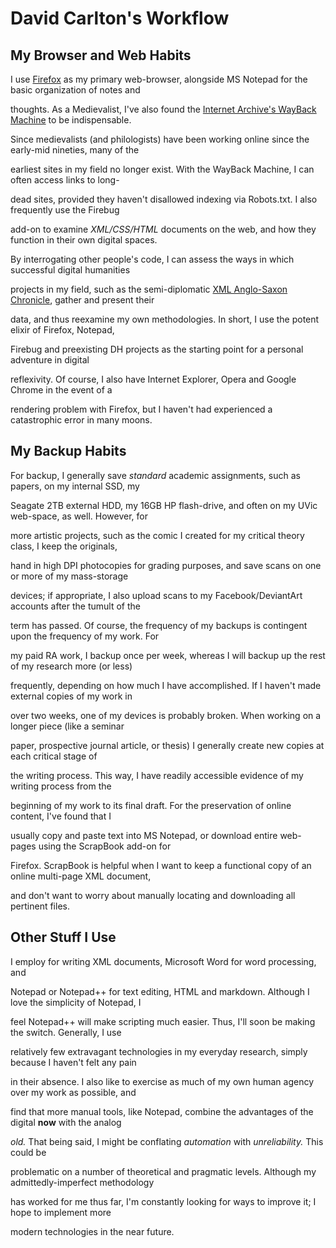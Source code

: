 # David Carlton's Workflow

## My Browser and Web Habits

I use [Firefox](http://www.mozilla.org/ "Firefox") as my primary web-browser, alongside MS Notepad for the basic organization of notes and 

thoughts. As a Medievalist, I've also found the [Internet Archive's WayBack Machine](http://www.archive.org/ "wayback") to be indispensable. 

Since medievalists (and philologists) have been working online since the early-mid nineties, many of the 

earliest sites in my field no longer exist. With the WayBack Machine, I can often access links to long-

dead sites, provided they haven't disallowed indexing via Robots.txt. I also frequently use the Firebug 

add-on to examine *XML/CSS/HTML* documents on the web, and how they function in their own digital spaces. 

By interrogating other people's code, I can assess the ways in which successful digital humanities 

projects in my field, such as the semi-diplomatic [XML Anglo-Saxon Chronicle](http://asc.jebbo.co.uk/ "AS Chron"), gather and present their 

data, and thus reexamine my own methodologies. In short, I use the potent elixir of Firefox, Notepad, 

Firebug and preexisting DH projects as the starting point for a personal adventure in digital 

reflexivity. Of course, I also have Internet Explorer, Opera and Google Chrome in the event of a 

rendering problem with Firefox, but I haven't had experienced a catastrophic error in many moons.

## My Backup Habits

For backup, I generally save *standard* academic assignments, such as papers, on my internal SSD, my 

Seagate 2TB external HDD, my 16GB HP flash-drive, and often on my UVic web-space, as well. However, for 

more artistic projects, such as the comic I created for my critical theory class, I keep the originals, 

hand in high DPI photocopies for grading purposes, and save scans on one or more of my mass-storage 

devices; if appropriate, I also upload scans to my Facebook/DeviantArt accounts after the tumult of the 

term has passed. Of course, the frequency of my backups is contingent upon the frequency of my work. For 

my paid RA work, I backup once per week, whereas I will backup up the rest of my research more (or less) 

frequently, depending on how much I have accomplished. If I haven't made external copies of my work in 

over two weeks, one of my devices is probably broken. When working on a longer piece (like a seminar 

paper, prospective journal article, or thesis) I generally create new copies at each critical stage of 

the writing process. This way, I have readily accessible evidence of my writing process from the 

beginning of my work to its final draft. For the preservation of online content, I've found that I 

usually copy and paste text into MS Notepad, or download entire web-pages using the ScrapBook add-on for 

Firefox. ScrapBook is helpful when I want to keep a functional copy of an online multi-page XML document, 

and don't want to worry about manually locating and downloading all pertinent files.  

## Other Stuff I Use

I employ <oXygen/> for writing XML documents,  Microsoft Word for word processing, and 

Notepad or Notepad++ for text editing, HTML and markdown. Although I love the simplicity of Notepad, I 

feel Notepad++ will make scripting much easier. Thus, I'll soon be making the switch. Generally, I use 

relatively few extravagant technologies in my everyday research, simply because I haven't felt any pain 

in their absence. I also like to exercise as much of my own human agency over my work as possible, and 

find that more manual tools, like Notepad, combine the advantages of the digital __now__ with the analog 

*old.* That being said, I might be conflating *automation* with *unreliability.* This could be 

problematic on a number of theoretical and pragmatic levels. Although my admittedly-imperfect methodology 

has worked for me thus far, I'm constantly looking for ways to improve it; I hope to implement more 

modern technologies in the near future.  

